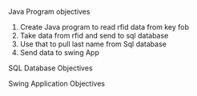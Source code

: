 Java Program objectives
  1. Create Java program to read rfid data from key fob
  2. Take data from rfid and send to sql database 
  3. Use that to pull last name from Sql database
  4. Send data to swing App
  
SQL Database Objectives

Swing Application Objectives
